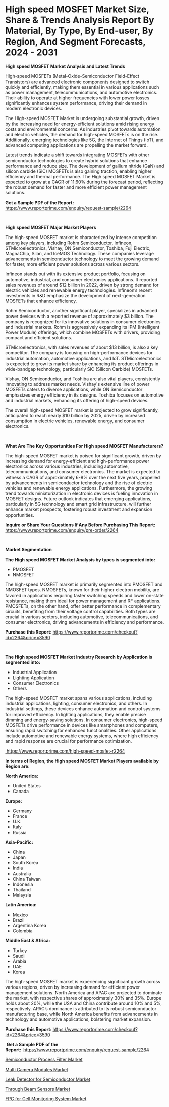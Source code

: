 <p><h1>High speed MOSFET Market Size, Share & Trends Analysis Report By Material, By Type, By End-user, By Region, And Segment Forecasts, 2024 - 2031</h1></p><p><strong>High speed MOSFET Market Analysis and Latest Trends</strong></p>
<p><p>High-speed MOSFETs (Metal-Oxide-Semiconductor Field-Effect Transistors) are advanced electronic components designed to switch quickly and efficiently, making them essential in various applications such as power management, telecommunications, and automotive electronics. Their ability to operate at higher frequencies with lower power losses significantly enhances system performance, driving their demand in modern electronic devices.</p><p>The High-speed MOSFET Market is undergoing substantial growth, driven by the increasing need for energy-efficient solutions amid rising energy costs and environmental concerns. As industries pivot towards automation and electric vehicles, the demand for high-speed MOSFETs is on the rise. Additionally, emerging technologies like 5G, the Internet of Things (IoT), and advanced computing applications are propelling the market forward.</p><p>Latest trends indicate a shift towards integrating MOSFETs with other semiconductor technologies to create hybrid solutions that enhance performance and reduce size. The development of gallium nitride (GaN) and silicon carbide (SiC) MOSFETs is also gaining traction, enabling higher efficiency and thermal performance. The High speed MOSFET Market is expected to grow at a CAGR of 11.60% during the forecast period, reflecting the robust demand for faster and more efficient power management solutions.</p></p>
<p><strong>Get a Sample PDF of the Report:&nbsp;</strong> <a href="https://www.reportprime.com/enquiry/request-sample/2264">https://www.reportprime.com/enquiry/request-sample/2264</a></p>
<p>&nbsp;</p>
<p><strong>High speed MOSFET Major Market Players</strong></p>
<p><p>The high-speed MOSFET market is characterized by intense competition among key players, including Rohm Semiconductor, Infineon, STMicroelectronics, Vishay, ON Semiconductor, Toshiba, Fuji Electric, MagnaChip, Silan, and IceMOS Technology. These companies leverage advancements in semiconductor technology to meet the growing demand for faster, more efficient power solutions across various sectors.</p><p>Infineon stands out with its extensive product portfolio, focusing on automotive, industrial, and consumer electronics applications. It reported sales revenues of around $12 billion in 2022, driven by strong demand for electric vehicles and renewable energy technologies. Infineon’s recent investments in R&D emphasize the development of next-generation MOSFETs that enhance efficiency.</p><p>Rohm Semiconductor, another significant player, specializes in advanced power devices with a reported revenue of approximately $3 billion. The company is recognized for its innovative solutions in consumer electronics and industrial markets. Rohm is aggressively expanding its IPM (Intelligent Power Module) offerings, which combine MOSFETs with drivers, providing compact and efficient solutions.</p><p>STMicroelectronics, with sales revenues of about $13 billion, is also a key competitor. The company is focusing on high-performance devices for industrial automation, automotive applications, and IoT. STMicroelectronics is expected to grow its market share by enhancing its product offerings in wide-bandgap technology, particularly SiC (Silicon Carbide) MOSFETs.</p><p>Vishay, ON Semiconductor, and Toshiba are also vital players, consistently innovating to address market needs. Vishay's extensive line of power MOSFETs caters to diverse applications, while ON Semiconductor emphasizes energy efficiency in its designs. Toshiba focuses on automotive and industrial markets, enhancing its offering of high-speed devices.</p><p>The overall high-speed MOSFET market is projected to grow significantly, anticipated to reach nearly $10 billion by 2025, driven by increased consumption in electric vehicles, renewable energy, and consumer electronics.</p></p>
<p>&nbsp;</p>
<p><strong>What Are The Key Opportunities For High speed MOSFET Manufacturers?</strong></p>
<p><p>The high-speed MOSFET market is poised for significant growth, driven by increasing demand for energy-efficient and high-performance power electronics across various industries, including automotive, telecommunications, and consumer electronics. The market is expected to witness a CAGR of approximately 6-8% over the next five years, propelled by advancements in semiconductor technology and the rise of electric vehicles and renewable energy applications. Furthermore, the growing trend towards miniaturization in electronic devices is fueling innovation in MOSFET designs. Future outlook indicates that emerging applications, particularly in 5G technology and smart grid infrastructure, will further enhance market prospects, fostering robust investment and expansion opportunities.</p></p>
<p><strong>Inquire or Share Your Questions If Any Before Purchasing This Report:</strong> <a href="https://www.reportprime.com/enquiry/pre-order/2264">https://www.reportprime.com/enquiry/pre-order/2264</a></p>
<p>&nbsp;</p>
<p><strong>Market Segmentation</strong></p>
<p><strong>The High speed MOSFET Market Analysis by types is segmented into:</strong></p>
<p><ul><li>PMOSFET</li><li>NMOSFET</li></ul></p>
<p><p>The high-speed MOSFET market is primarily segmented into PMOSFET and NMOSFET types. NMOSFETs, known for their higher electron mobility, are favored in applications requiring faster switching speeds and lower on-state resistance, making them ideal for power management and RF applications. PMOSFETs, on the other hand, offer better performance in complementary circuits, benefiting from their voltage control capabilities. Both types are crucial in various sectors, including automotive, telecommunications, and consumer electronics, driving advancements in efficiency and performance.</p></p>
<p><strong>Purchase this Report:&nbsp;</strong><a href="https://www.reportprime.com/checkout?id=2264&price=3590">https://www.reportprime.com/checkout?id=2264&price=3590</a></p>
<p>&nbsp;</p>
<p><strong>The High speed MOSFET Market Industry Research by Application is segmented into:</strong></p>
<p><ul><li>Industrial Application</li><li>Lighting Application</li><li>Consumer Electronics</li><li>Others</li></ul></p>
<p><p>The high-speed MOSFET market spans various applications, including industrial applications, lighting, consumer electronics, and others. In industrial settings, these devices enhance automation and control systems for improved efficiency. In lighting applications, they enable precise dimming and energy-saving solutions. In consumer electronics, high-speed MOSFETs drive performance in devices like smartphones and computers, ensuring rapid switching for enhanced functionalities. Other applications include automotive and renewable energy systems, where high efficiency and rapid response are crucial for performance optimization.</p></p>
<p><a href="https://www.reportprime.com/high-speed-mosfet-r2264">&nbsp;https://www.reportprime.com/high-speed-mosfet-r2264</a></p>
<p><strong>In terms of Region, the High speed MOSFET Market Players available by Region are:</strong></p>
<p>
    <p> <strong> North America: </strong>
        <ul>
            <li>United States</li>
            <li>Canada</li>
        </ul>
        </p> 
    <p> <strong> Europe: </strong>
        <ul>
            <li>Germany</li>
            <li>France</li>
            <li>U.K.</li>
            <li>Italy</li>
            <li>Russia</li>
        </ul>
        </p> 
    <p> <strong> Asia-Pacific: </strong>
        <ul>
            <li>China</li>
            <li>Japan</li>
            <li>South Korea</li>
            <li>India</li>
            <li>Australia</li>
            <li>China Taiwan</li>
            <li>Indonesia</li>
            <li>Thailand</li>
            <li>Malaysia</li>
        </ul>
        </p> 
    <p> <strong> Latin America: </strong>
        <ul>
            <li>Mexico</li>
            <li>Brazil</li>
            <li>Argentina Korea</li>
            <li>Colombia</li>
        </ul>
        </p> 
    <p> <strong> Middle East & Africa: </strong>
        <ul>
            <li>Turkey</li>
            <li>Saudi</li>
            <li>Arabia</li>
            <li>UAE</li>
            <li>Korea</li>
        </ul>
    </p>
    </p>
<p><p>The high-speed MOSFET market is experiencing significant growth across various regions, driven by increasing demand for efficient power management solutions. North America and APAC are projected to dominate the market, with respective shares of approximately 30% and 35%. Europe holds about 20%, while the USA and China contribute around 10% and 5%, respectively. APAC’s dominance is attributed to its robust semiconductor manufacturing base, while North America benefits from advancements in technology and automotive applications, bolstering market expansion.</p></p>
<p><strong>Purchase this Report: </strong><a href="https://www.reportprime.com/checkout?id=2264&price=3590">https://www.reportprime.com/checkout?id=2264&price=3590</a></p>
<p>&nbsp;<strong>Get a Sample PDF of the Report:&nbsp;&nbsp;</strong><a href="https://www.reportprime.com/enquiry/request-sample/2264">https://www.reportprime.com/enquiry/request-sample/2264</a></p>
<p><strong></strong></p>
<p><p><a href="https://issuu.com/reportprime-2/docs/semiconductor-process-filter-market_9de5609c42b333">Semiconductor Process Filter Market</a></p><p><a href="https://medium.com/@ashlyglover/global-multi-camera-modules-market-size-share-analysis-by-product-type-by-application-by-4d3ed93c7846">Multi Camera Modules Market</a></p><p><a href="https://issuu.com/reportprime-2/docs/leak-detector-for-semiconductor-mar_5e1ca765cfd259">Leak Detector for Semiconductor Market</a></p><p><a href="https://www.linkedin.com/pulse/through-beam-sensors-market-trends-detailed-study-its-segmentation-bctqf?trackingId=mGUzDBhRQz%2BvDQiqiPCs%2BQ%3D%3D">Through Beam Sensors Market</a></p><p><a href="https://medium.com/@michellegbleau0620/global-fpc-for-cell-monitoring-system-market-trends-insights-into-growth-opportunities-and-064c5b95ea2d">FPC for Cell Monitoring System Market</a></p></p>